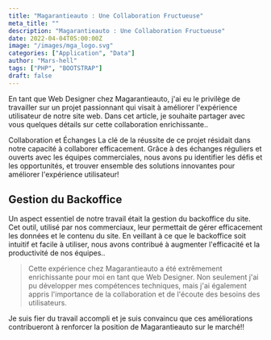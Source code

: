 ```yaml
---
title: "Magarantieauto : Une Collaboration Fructueuse"
meta_title: ""
description: "Magarantieauto : Une Collaboration Fructueuse"
date: 2022-04-04T05:00:00Z
image: "/images/mga_logo.svg"
categories: ["Application", "Data"]
author: "Mars-hell"
tags: ["PHP", "BOOTSTRAP"]
draft: false
---
```


En tant que Web Designer chez Magarantieauto, j'ai eu le privilège de travailler sur un projet passionnant qui visait à améliorer l'expérience utilisateur de notre site web. Dans cet article, je souhaite partager avec vous quelques détails sur cette collaboration enrichissante..

Collaboration et Échanges
La clé de la réussite de ce projet résidait dans notre capacité à collaborer efficacement. Grâce à des échanges réguliers et ouverts avec les équipes commerciales, nous avons pu identifier les défis et les opportunités, et trouver ensemble des solutions innovantes pour améliorer l'expérience utilisateur!

## Gestion du Backoffice

Un aspect essentiel de notre travail était la gestion du backoffice du site. Cet outil, utilisé par nos commerciaux, leur permettait de gérer efficacement les données et le contenu du site. En veillant à ce que le backoffice soit intuitif et facile à utiliser, nous avons contribué à augmenter l'efficacité et la productivité de nos équipes..

> Cette expérience chez Magarantieauto a été extrêmement enrichissante pour moi en tant que Web Designer. Non seulement j'ai pu développer mes compétences techniques, mais j'ai également appris l'importance de la collaboration et de l'écoute des besoins des utilisateurs.

 Je suis fier du travail accompli et je suis convaincu que ces améliorations contribueront à renforcer la position de Magarantieauto sur le marché!!
